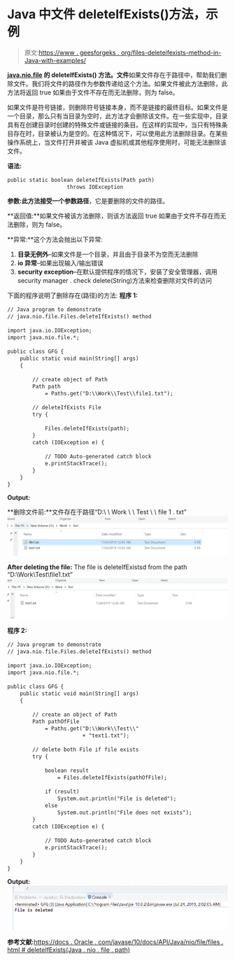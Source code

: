 # Java 中文件 deleteIfExists()方法，示例

> 原文:[https://www . geesforgeks . org/files-deleteifexists-method-in-Java-with-examples/](https://www.geeksforgeeks.org/files-deleteifexists-method-in-java-with-examples/)

**[java.nio.file](https://www.geeksforgeeks.org/tag/java-nio-file-package/) 的 **deleteIfExists()** 方法。文件**如果文件存在于路径中，帮助我们删除文件。我们将文件的路径作为参数传递给这个方法。如果文件被此方法删除，此方法将返回 true 如果由于文件不存在而无法删除，则为 false。

如果文件是符号链接，则删除符号链接本身，而不是链接的最终目标。如果文件是一个目录，那么只有当目录为空时，此方法才会删除该文件。在一些实现中，目录具有在创建目录时创建的特殊文件或链接的条目。在这样的实现中，当只有特殊条目存在时，目录被认为是空的。在这种情况下，可以使用此方法删除目录。在某些操作系统上，当文件打开并被该 Java 虚拟机或其他程序使用时，可能无法删除该文件。

**语法:**

```
public static boolean deleteIfExists(Path path)
                   throws IOException

```

**参数:**此方法接受一个参数**路径**，它是要删除的文件的路径。

**返回值:**如果文件被该方法删除，则该方法返回 true 如果由于文件不存在而无法删除，则为 false。

**异常:**这个方法会抛出以下异常:

1.  **目录无例外**–如果文件是一个目录，并且由于目录不为空而无法删除
2.  **io 异常**–如果出现输入/输出错误
3.  **security exception**–在默认提供程序的情况下，安装了安全管理器，调用 security manager . check delete(String)方法来检查删除对文件的访问

下面的程序说明了删除存在(路径)的方法:
**程序 1:**

```
// Java program to demonstrate
// java.nio.file.Files.deleteIfExists() method

import java.io.IOException;
import java.nio.file.*;

public class GFG {
    public static void main(String[] args)
    {

        // create object of Path
        Path path
            = Paths.get("D:\\Work\\Test\\file1.txt");

        // deleteIfExists File
        try {

            Files.deleteIfExists(path);
        }
        catch (IOException e) {

            // TODO Auto-generated catch block
            e.printStackTrace();
        }
    }
}
```

**Output:**

**删除文件前:**文件存在于路径“D:\ \ Work \ \ Test \ \ file 1 . txt”
![](img/2f56f8399a493cabad92a72ed7d4818e.png)

**After deleting the file:** The file is deleteIfExistsd from the path “D:\\Work\\Test\\file1.txt”![](img/2acb0c359d0bd7d56c7ec23351453d3e.png)

**程序 2:**

```
// Java program to demonstrate
// java.nio.file.Files.deleteIfExists() method

import java.io.IOException;
import java.nio.file.*;

public class GFG {
    public static void main(String[] args)
    {

        // create an object of Path
        Path pathOfFile
            = Paths.get("D:\\Work\\Test\\"
                        + "text1.txt");

        // delete both File if file exists
        try {

            boolean result
                = Files.deleteIfExists(pathOfFile);

            if (result)
                System.out.println("File is deleted");
            else
                System.out.println("File does not exists");
        }
        catch (IOException e) {

            // TODO Auto-generated catch block
            e.printStackTrace();
        }
    }
}
```

**Output:**![](img/ddf04c1c3e5860c696299299d492dfea.png)

**参考文献:**[https://docs . Oracle . com/javase/10/docs/API/Java/nio/file/files . html # deleteIfExists(Java . nio . file . path)](https://docs.oracle.com/javase/10/docs/api/java/nio/file/Files.html#deleteIfExists(java.nio.file.Path))